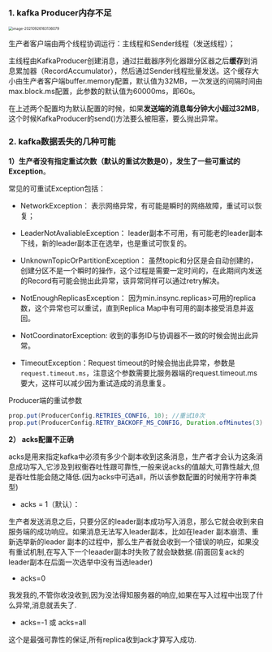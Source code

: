 ### 1. kafka Producer内存不足

<img src="https://i.loli.net/2021/09/26/FImGQW3ZArDV9ak.png" alt="image-20210926163136079" style="zoom:50%;" />

生产者客户端由两个线程协调运行：主线程和Sender线程（发送线程）；

主线程由KafkaProducer创建消息，通过拦截器序列化器跟分区器之后**缓存**到消息累加器（RecordAccumulator），然后通过Sender线程批量发送。这个缓存大小由生产者客户端buffer.memory配置，默认值为32MB，一次发送的间隔时间由max.block.ms配置，此参数的默认值为60000ms，即60s。

在上述两个配置均为默认配置的时候，如果**发送端的消息每分钟大小超过32MB**，这个时候KafkaProducer的send()方法要么被阻塞，要么抛出异常。

### 2.  kafka数据丢失的几种可能

**1）生产者没有指定重试次数（默认的重试次数是0），发生了一些可重试的Exception**。

常见的可重试Exception包括：

* NetworkException： 表示网络异常，有可能是瞬时的网络故障，重试可以恢复；

* LeaderNotAvaliableException： leader副本不可用，有可能老的leader副本下线，新的leader副本正在选举，也是重试可恢复的。

* UnknownTopicOrPartitionException： 虽然topic和分区是会自动创建的，创建分区不是一个瞬时的操作，这个过程是需要一定时间的，在此期间内发送的Record有可能会抛出此异常，该异常同样可以通过retry解决。
* NotEnoughReplicasException： 因为min.insync.replicas>可用的replica数，这个异常也可以重试，直到Replica Map中有可用的副本接受消息并返回。
* NotCoordinatorException:  收到的事务ID与协调器不一致的时候会抛出此异常。
* TimeoutException：Request timeout的时候会抛出此异常，参数是`request.timeout.ms`，注意这个参数需要比服务器端的request.timeout.ms要大，这样可以减少因为重试造成的消息重复。

Producer端的重试参数

```java
prop.put(ProducerConfig.RETRIES_CONFIG, 10); //重试10次
prop.put(ProducerConfig.RETRY_BACKOFF_MS_CONFIG, Duration.ofMinutes(3).toMillis()); //3min重试一次，默认为60s
```



**2） acks配置不正确**

acks是用来指定kafka中必须有多少个副本收到这条消息，生产者才会认为这条消息成功写入,它涉及到权衡吞吐性跟可靠性,一般来说acks的值越大,可靠性越大,但是吞吐性能会随之降低.(因为acks中可选all，所以该参数配置的时候用字符串类型)

* acks = 1（默认）：

生产者发送消息之后，只要分区的leader副本成功写入消息，那么它就会收到来自服务端的成功响应。如果消息无法写入leader副本，比如在leader 副本崩溃、重新选举新的leader 副本的过程中，那么生产者就会收到一个错误的响应，如果没有重试机制,在写入下一个leaader副本时失败了就会缺数据.(前面回复ack的leader副本在后面一次选举中没有当选leader)

* acks=0 

我发我的,不管你收没收到,因为没法得知服务器的响应,如果在写入过程中出现了什么异常,消息就丢失了.

* acks=-1 或 acks=all

这个是最强可靠性的保证,所有replica收到ack才算写入成功.